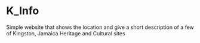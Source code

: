 # K_Info
Simple website that shows the location and give a short description of a few of  Kingston, Jamaica Heritage and Cultural sites 
